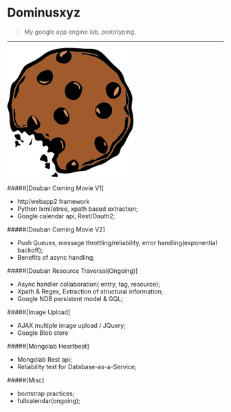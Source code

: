 # Dominusxyz
>My google app engine lab, prototyping.
***
![alt text](https://github.com/guoxu1231/dominusrod/blob/master/clear-guest-connector/src/main/res/drawable/cookies.png?raw=true "Title")

#####[Douban Coming Movie V1]

* http/webapp2 framework
* Python lxml/etree, xpath based extraction;
* Google calendar api, Rest/Oauth2;

#####[Douban Coming Movie V2]

* Push Queues, message throttling/reliability, error handling(exponential backoff);
* Benefits of async handling;

#####[Douban Resource Traversal(Ongoing)]

* Async handler collaboration( entry, tag, resource);
* Xpath & Regex, Extraction of structural information;
* Google NDB persistent model & GQL;

#####[Image Upload]

* AJAX multiple image upload / JQuery;
* Google Blob store

#####[Mongolab Heartbeat]
* Mongolab Rest api;
* Reliability test for Database-as-a-Service;

#####[Misc]
* bootstrap practices;
* fullcalendar(ongoing);
















